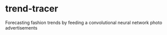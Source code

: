 # trend-tracer
Forecasting fashion trends by feeding a convolutional neural network photo advertisements
